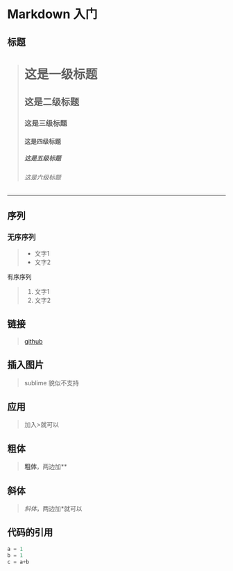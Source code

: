 
# Markdown 入门

## 标题

> # 这是一级标题
>## 这是二级标题
>### 这是三级标题
>#### 这是四级标题
>##### 这是五级标题
>###### 这是六级标题
____
## 序列

### 无序序列
>- 文字1
>- 文字2

有序序列
>1. 文字1
>2. 文字2

## 链接
>[github](https://github.com/chenglin5580)

## 插入图片
>sublime 貌似不支持

## 应用
>  加入>就可以 

## 粗体
> **粗体**，两边加**

## 斜体
> *斜体*，两边加*就可以

## 代码的引用
```python
a = 1
b = 1
c = a+b
```

